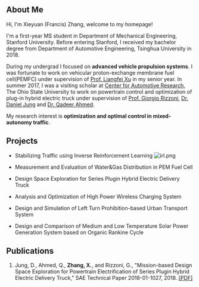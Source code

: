 ## About Me
Hi, I'm Xieyuan (Francis) Zhang, welcome to my homepage!

I'm a first-year MS student in Department of Mechanical Engineering, Stanford University. Before entering Stanford, I received my bachelor degree from Department of Automotive Engineering, Tsinghua University in 2018.

During my undergrad I focused on **advanced vehicle propulsion systems**. I was fortunate to work on vehicular proton-exchange membrane fuel cell(PEMFC) under supervision of [Prof. Liangfei Xu](https://scholar.google.com/citations?hl=zh-CN&user=jGWQpRkAAAAJ&view_op=list_works&sortby=pubdate) in my senior year. In summer 2017, I was a visiting scholar at [Center for Automotive Research](https://car.osu.edu), The Ohio State University to work on powertrain control and optimization of plug-in hybrid electric truck under supervision of [Prof. Giorgio Rizzoni](https://scholar.google.com/citations?user=jtephu8AAAAJ&hl=en), [Dr. Daniel Jung](http://users.isy.liu.se/en/fs/daner/) and [Dr. Qadeer Ahmed](https://scholar.google.com/citations?user=ZQost2wAAAAJ&hl=en).

My research interest is **optimization and optimal control in mixed-autonomy traffic**.

## Projects
- Stabilizing Traffic using Inverse Reinforcement Learning
![irl.png](Francis777.github.io/assets/img/project_irl.jpeg)

- Measurement and Evaluation of Water&Gas Distribution in PEM Fuel Cell

- Design Space Exploration for Series Plugin Hybrid Electric Delivery Truck

- Analysis and Optimization of High Power Wireless Charging System

- Design and Simulation of Left Turn Prohibition-based Urban Transport System

- Design and Comparison of Medium and Low Temperature Solar Power Generation System based on Organic Rankine Cycle

## Publications
1. Jung, D., Ahmed, Q., **Zhang, X.**, and Rizzoni, G., "Mission-based Design Space Exploration for Powertrain Electrification of Series Plugin Hybrid Electric Delivery Truck," SAE Technical Paper 2018-01-1027, 2018.
  [[PDF]](Francis777.github.io/assets/files/2018-01-1027.pdf)

<!---
```markdown
Syntax highlighted code block

# Header 1
## Header 2
### Header 3

- Bulleted
- List

1. Numbered
2. List

**Bold** and _Italic_ and `Code` text

[Link](url) and ![Image](src)
```
-->

